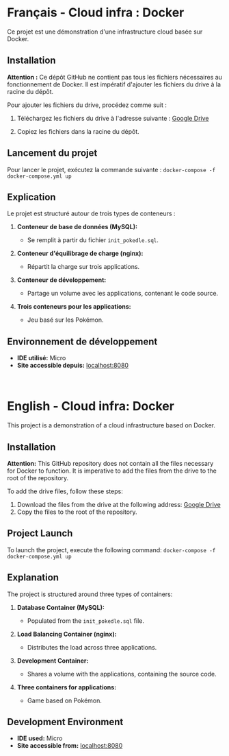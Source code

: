 # Français - Cloud infra : Docker

Ce projet est une démonstration d'une infrastructure cloud basée sur Docker.

## Installation

**Attention :** Ce dépôt GitHub ne contient pas tous les fichiers nécessaires au fonctionnement de Docker. Il est impératif d'ajouter les fichiers du drive à la racine du dépôt.

Pour ajouter les fichiers du drive, procédez comme suit :

1. Téléchargez les fichiers du drive à l'adresse suivante : [Google Drive](https://drive.google.com/drive/folders/1179e68y2D1jnn3SgQPcAB5nYu4TzvV5m?usp=sharing)

2. Copiez les fichiers dans la racine du dépôt.

## Lancement du projet

Pour lancer le projet, exécutez la commande suivante : `docker-compose -f docker-compose.yml up`

## Explication
Le projet est structuré autour de trois types de conteneurs :

1. **Conteneur de base de données (MySQL):**
   - Se remplit à partir du fichier `init_pokedle.sql`.

2. **Conteneur d'équilibrage de charge (nginx):**
   - Répartit la charge sur trois applications.

3. **Conteneur de développement:**
   - Partage un volume avec les applications, contenant le code source.

4. **Trois conteneurs pour les applications:**
   - Jeu basé sur les Pokémon.

## Environnement de développement

- **IDE utilisé:** Micro
- **Site accessible depuis:** [localhost:8080](http://localhost:8080)
<br>

# English - Cloud infra: Docker

This project is a demonstration of a cloud infrastructure based on Docker.

## Installation

**Attention:** This GitHub repository does not contain all the files necessary for Docker to function. It is imperative to add the files from the drive to the root of the repository.

To add the drive files, follow these steps:

1. Download the files from the drive at the following address: [Google Drive](https://drive.google.com/drive/folders/1179e68y2D1jnn3SgQPcAB5nYu4TzvV5m?usp=sharing)
2. Copy the files to the root of the repository.

## Project Launch

To launch the project, execute the following command: `docker-compose -f docker-compose.yml up`

## Explanation
The project is structured around three types of containers:

1. **Database Container (MySQL):**
   - Populated from the `init_pokedle.sql` file.

2. **Load Balancing Container (nginx):**
   - Distributes the load across three applications.

3. **Development Container:**
   - Shares a volume with the applications, containing the source code.

4. **Three containers for applications:**
   - Game based on Pokémon.

## Development Environment

- **IDE used:** Micro
- **Site accessible from:** [localhost:8080](http://localhost:8080)


